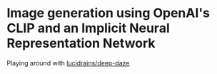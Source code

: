 # Image generation using OpenAI's CLIP and an Implicit Neural Representation Network

Playing around with [lucidrains/deep-daze](https://github.com/lucidrains/deep-daze)